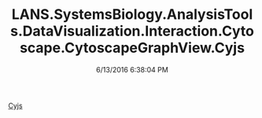 ﻿---
title: LANS.SystemsBiology.AnalysisTools.DataVisualization.Interaction.Cytoscape.CytoscapeGraphView.Cyjs
date: 6/13/2016 6:38:04 PM
---

[Cyjs](T-LANS.SystemsBiology.AnalysisTools.DataVisualization.Interaction.Cytoscape.CytoscapeGraphView.Cyjs.Cyjs.html)
